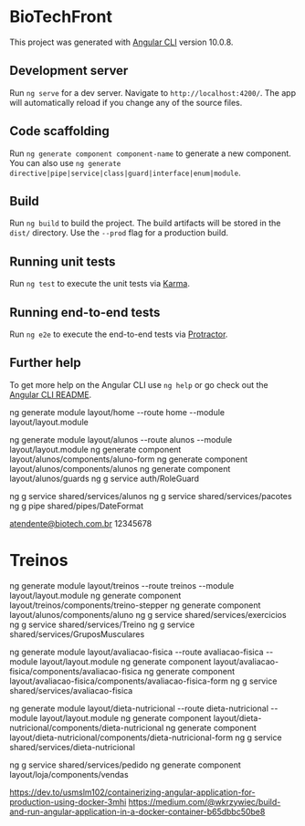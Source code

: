 # BioTechFront

This project was generated with [Angular CLI](https://github.com/angular/angular-cli) version 10.0.8.

## Development server

Run `ng serve` for a dev server. Navigate to `http://localhost:4200/`. The app will automatically reload if you change any of the source files.

## Code scaffolding

Run `ng generate component component-name` to generate a new component. You can also use `ng generate directive|pipe|service|class|guard|interface|enum|module`.

## Build

Run `ng build` to build the project. The build artifacts will be stored in the `dist/` directory. Use the `--prod` flag for a production build.

## Running unit tests

Run `ng test` to execute the unit tests via [Karma](https://karma-runner.github.io).

## Running end-to-end tests

Run `ng e2e` to execute the end-to-end tests via [Protractor](http://www.protractortest.org/).

## Further help

To get more help on the Angular CLI use `ng help` or go check out the [Angular CLI README](https://github.com/angular/angular-cli/blob/master/README.md).

ng generate module layout/home --route home --module layout/layout.module

ng generate module layout/alunos --route alunos --module layout/layout.module
ng generate component layout/alunos/components/aluno-form
ng generate component layout/alunos/components/alunos
ng generate component layout/alunos/guards
ng g service auth/RoleGuard

ng g service shared/services/alunos
ng g service shared/services/pacotes
ng g pipe shared/pipes/DateFormat

atendente@biotech.com.br 12345678

# Treinos

ng generate module layout/treinos --route treinos --module layout/layout.module
ng generate component layout/treinos/components/treino-stepper
ng generate component layout/alunos/components/aluno
ng g service shared/services/exercicios
ng g service shared/services/Treino
ng g service shared/services/GruposMusculares

ng generate module layout/avaliacao-fisica --route avaliacao-fisica --module layout/layout.module
ng generate component layout/avaliacao-fisica/components/avaliacao-fisica
ng generate component layout/avaliacao-fisica/components/avaliacao-fisica-form
ng g service shared/services/avaliacao-fisica

ng generate module layout/dieta-nutricional --route dieta-nutricional --module layout/layout.module
ng generate component layout/dieta-nutricional/components/dieta-nutricional
ng generate component layout/dieta-nutricional/components/dieta-nutricional-form
ng g service shared/services/dieta-nutricional

ng g service shared/services/pedido
ng generate component layout/loja/components/vendas

<https://dev.to/usmslm102/containerizing-angular-application-for-production-using-docker-3mhi>
<https://medium.com/@wkrzywiec/build-and-run-angular-application-in-a-docker-container-b65dbbc50be8>
